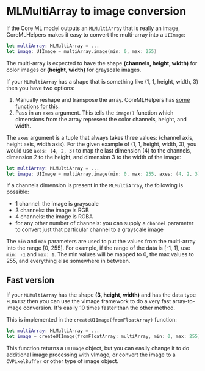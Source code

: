 # MLMultiArray to image conversion

If the Core ML model outputs an `MLMultiArray` that is really an image, CoreMLHelpers makes it easy to convert the multi-array into a `UIImage`:

```swift
let multiArray: MLMultiArray = ...
let image: UIImage = multiArray.image(min: 0, max: 255)
```

The multi-array is expected to have the shape **(channels, height, width)** for color images or **(height, width)** for grayscale images. 

If your `MLMultiArray` has a shape that is something like (1, 1, height, width, 3) then you have two options:

1. Manually reshape and transpose the array. CoreMLHelpers has [some functions for this](HandyFunctions.markdown).
2. Pass in an `axes` argument. This tells the `image()` function which dimensions from the array represent the color channels, height, and width.

The `axes` argument is a tuple that always takes three values: (channel axis, height axis, width axis). For the given example of (1, 1, height, width, 3), you would use `axes: (4, 2, 3)` to map the last dimension (4) to the channels, dimension 2 to the height, and dimension 3 to the width of the image:

```swift
let multiArray: MLMultiArray = ...
let image: UIImage = multiArray.image(min: 0, max: 255, axes: (4, 2, 3))
```

If a channels dimension is present in the `MLMultiArray`, the following is possible:

- 1 channel: the image is grayscale
- 3 channels: the image is RGB
- 4 channels: the image is RGBA
- for any other number of channels: you can supply a `channel` parameter to convert just that particular channel to a grayscale image

The `min` and `max` parameters are used to put the values from the multi-array into the range [0, 255]. For example, if the range of the data is [-1, 1], use `min: -1` and `max: 1`. The min values will be mapped to 0, the max values to 255, and everything else somewhere in between.

## Fast version

If your `MLMultiArray` has the shape **(3, height, width)** and has the data type `FLOAT32` then you can use the vImage framework to do a very fast array-to-image conversion. It's easily 10 times faster than the other method.

This is implemented in the `createUIImage(fromFloatArray)` function:

```swift
let multiArray: MLMultiArray = ...
let image = createUIImage(fromFloatArray: multiArray, min: 0, max: 255)
```

This function returns a `UIImage` object, but you can easily change it to do additional image processing with vImage, or convert the image to a `CVPixelBuffer` or other type of image object.

